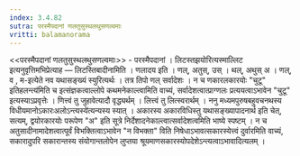 ```yaml
---
index: 3.4.82
sutra: परस्मैपदानां णलतुसुस्थलथुसणल्वमाः
vritti: balamanorama
---
```


<<परस्मैपदानां णलतुसुस्थलथुसणल्वमाः>> - परस्मैपदानां । लिटस्तझयोरित्यस्माल्लिट इत्यनुवृत्तिमभिप्रेत्याह —  लिटस्तिबादीनामिति । णलादय इति । णल्, अतुस्, उस् । थल्, अथुस् अ । णल्, व , म-इत्येते नव यथासङ्ख्यं स्युरित्यर्थः । तत्र तिपो णल् सर्वादेशः । न च णकारलकारयोः "चुटू" इतिहलन्त्य॑मिति च इत्संज्ञकत्वाल्लोपे कथमनेकाल्त्वामिति वाच्यं, सर्वादेशत्वात्प्राग्णलः प्रत्ययत्वाऽभावेन "चुटू" इत्यस्याऽप्रवृत्तेः । णित्त्वं तु जुहावेत्यादौ वृद्ध्यर्थम् । लित्त्वं तु लित्स्वरार्थम् । ननु मध्यमपुरुषबहुवचनथस्य विधीयमानोऽकारःअलोऽन्त्यस्ये॑त्यन्यस्य स्यात् । अकारस्य अकारविधिस्तु यथासङ्ख्यापादनार्थ इति चेत्, सत्यम्, द्वयोरकारयोः परूपेण "अ" इति सूत्रे निर्देशादनेकाल्त्वात्सर्वादेशत्वमिति भाष्ये स्पष्टम् । न च अतुसादीनामादेशत्वात्पूर्वं विभक्तित्वाऽभावेन "न विभक्ता" विति निषेधाऽभावत्सकारस्येत्त्वं दुर्वारमिति वाच्यं, सकारादुपरि सकारान्तस्य संयोगान्तलोपेन लुप्तया श्रूयमाणसकारस्योपदेशेऽन्त्यत्वाऽभावादित्यलम् । 